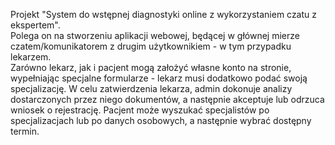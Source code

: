 Projekt "System do wstępnej diagnostyki online z wykorzystaniem czatu z ekspertem".    
Polega on na stworzeniu aplikacji webowej, będącej w głównej mierze czatem/komunikatorem z drugim użytkownikiem - w tym przypadku lekarzem.                                  
Zarówno lekarz, jak i pacjent mogą założyć własne konto na stronie, wypełniając specjalne formularze - lekarz musi dodatkowo podać swoją specjalizację. 
W celu zatwierdzenia lekarza, admin dokonuje analizy dostarczonych przez niego dokumentów, a następnie akceptuje lub odrzuca wniosek o rejestrację.
Pacjent może wyszukać specjalistów po specjalizacjach lub po danych osobowych, a następnie wybrać dostępny termin. 
